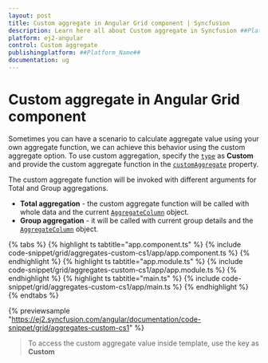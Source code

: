 ```yaml
---
layout: post
title: Custom aggregate in Angular Grid component | Syncfusion
description: Learn here all about Custom aggregate in Syncfusion ##Platform_Name## Grid component of Syncfusion Essential JS 2 and more.
platform: ej2-angular
control: Custom aggregate 
publishingplatform: ##Platform_Name##
documentation: ug
---
```


# Custom aggregate in Angular Grid component

Sometimes you can have a scenario to calculate aggregate value using your own aggregate function,
 we can achieve this behavior using the custom aggregate option.
To use custom aggregation, specify the
[`type`](https://ej2.syncfusion.com/angular/documentation/api/grid/aggregateColumnDirective/#type) as **Custom** and provide the custom aggregate
function in the [`customAggregate`](https://ej2.syncfusion.com/angular/documentation/api/grid/aggregateColumnDirective/#customaggregate) property.

The custom aggregate function will be invoked with different arguments for Total and Group aggregations.
* **Total aggregation** - the custom aggregate function will be called with whole data and the current [`AggregateColumn`](https://ej2.syncfusion.com/angular/documentation/api/grid/#aggregateColumnDirective)
object.
* **Group aggregation** - it will be called with current group details and the [`AggregateColumn`](https://ej2.syncfusion.com/angular/documentation/api/grid/#aggregateColumnDirective) object.

{% tabs %}
{% highlight ts tabtitle="app.component.ts" %}
{% include code-snippet/grid/aggregates-custom-cs1/app/app.component.ts %}
{% endhighlight %}
{% highlight ts tabtitle="app.module.ts" %}
{% include code-snippet/grid/aggregates-custom-cs1/app/app.module.ts %}
{% endhighlight %}
{% highlight ts tabtitle="main.ts" %}
{% include code-snippet/grid/aggregates-custom-cs1/app/main.ts %}
{% endhighlight %}
{% endtabs %}
  
{% previewsample "https://ej2.syncfusion.com/angular/documentation/code-snippet/grid/aggregates-custom-cs1" %}

> To access the custom aggregate value inside template, use the key as **Custom**